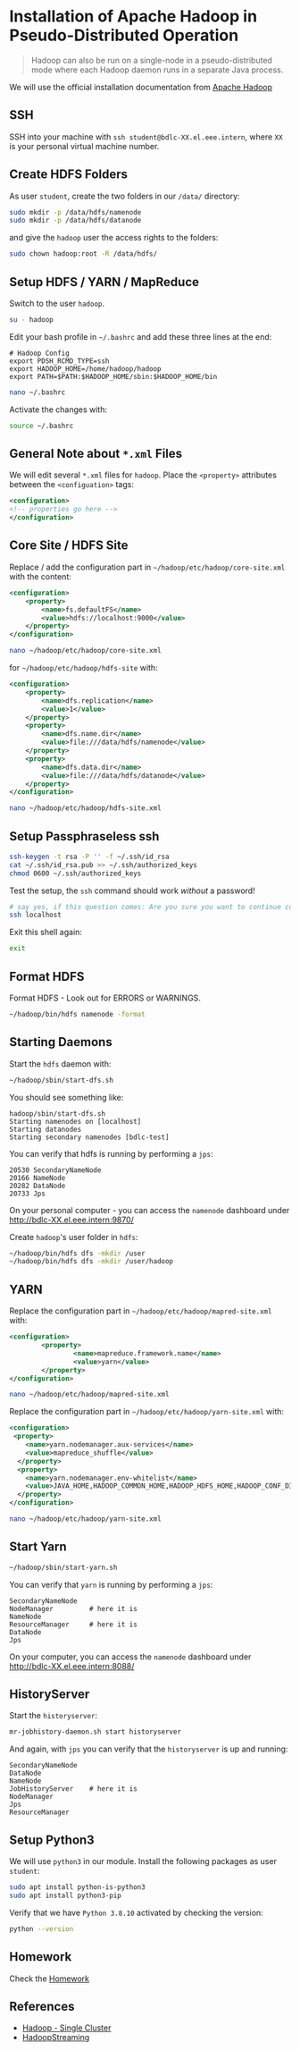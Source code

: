 
# Installation of Apache Hadoop in Pseudo-Distributed Operation

> Hadoop can also be run on a single-node in a pseudo-distributed mode where each Hadoop daemon runs in a separate Java process.

We will use the official installation documentation from [Apache Hadoop](https://hadoop.apache.org/docs/stable/hadoop-project-dist/hadoop-common/SingleCluster.html#Pseudo-Distributed_Operation)

## SSH

SSH into your machine with `ssh student@bdlc-XX.el.eee.intern`, where `XX` is your personal virtual machine number.

## Create HDFS Folders

As user `student`, create the two folders in our `/data/` directory:

```bash
sudo mkdir -p /data/hdfs/namenode
sudo mkdir -p /data/hdfs/datanode
```

and give the `hadoop` user the access rights to the folders:

```bash
sudo chown hadoop:root -R /data/hdfs/
```

## Setup HDFS / YARN / MapReduce

Switch to the user `hadoop`.

```bash
su - hadoop
```

Edit your bash profile in `~/.bashrc` and add these three lines at the end:

```text
# Hadoop Config
export PDSH_RCMD_TYPE=ssh
export HADOOP_HOME=/home/hadoop/hadoop
export PATH=$PATH:$HADOOP_HOME/sbin:$HADOOP_HOME/bin
```

```bash
nano ~/.bashrc
```

Activate the changes with:

```bash
source ~/.bashrc
```


## General Note about `*.xml` Files

We will edit several `*.xml` files for `hadoop`. Place the `<property>` attributes between the `<configuation>` tags:

```xml
<configuration>
<!-- properties go here -->
</configuration>
```

## Core Site / HDFS Site

Replace / add the configuration part in `~/hadoop/etc/hadoop/core-site.xml` with the content:

```xml
<configuration>
    <property>
        <name>fs.defaultFS</name>
        <value>hdfs://localhost:9000</value>
    </property>
</configuration>
```

```bash
nano ~/hadoop/etc/hadoop/core-site.xml
```

for `~/hadoop/etc/hadoop/hdfs-site` with:

```xml
<configuration>
    <property>
        <name>dfs.replication</name>
        <value>1</value>
    </property>
    <property>
        <name>dfs.name.dir</name>
        <value>file:///data/hdfs/namenode</value>
    </property>
    <property>
        <name>dfs.data.dir</name>
        <value>file:///data/hdfs/datanode</value>
    </property>
</configuration>
```

```bash
nano ~/hadoop/etc/hadoop/hdfs-site.xml
```

## Setup Passphraseless ssh

```bash
ssh-keygen -t rsa -P '' -f ~/.ssh/id_rsa
cat ~/.ssh/id_rsa.pub >> ~/.ssh/authorized_keys
chmod 0600 ~/.ssh/authorized_keys
```

Test the setup, the `ssh` command should work *without* a password!

```bash
# say yes, if this question comes: Are you sure you want to continue connecting (yes/no/[fingerprint])? yes
ssh localhost
```

Exit this shell again:

```bash
exit
```

## Format HDFS

Format HDFS - Look out for ERRORS or WARNINGS.

```bash
~/hadoop/bin/hdfs namenode -format
```

## Starting Daemons

Start the `hdfs` daemon with:

```bash
~/hadoop/sbin/start-dfs.sh
```

You should see something like:

```text
hadoop/sbin/start-dfs.sh
Starting namenodes on [localhost]
Starting datanodes
Starting secondary namenodes [bdlc-test]
```

You can verify that hdfs is running by performing a `jps`:

```text
20530 SecondaryNameNode
20166 NameNode
20282 DataNode
20733 Jps
```

On your personal computer - you can access the `namenode` dashboard under http://bdlc-XX.el.eee.intern:9870/

Create `hadoop`'s user folder in `hdfs`:

```bash
~/hadoop/bin/hdfs dfs -mkdir /user
~/hadoop/bin/hdfs dfs -mkdir /user/hadoop
```

## YARN

Replace the configuration part in `~/hadoop/etc/hadoop/mapred-site.xml` with:

```xml
<configuration>
        <property>
                <name>mapreduce.framework.name</name>
                <value>yarn</value>
        </property>
</configuration>
```

```bash
nano ~/hadoop/etc/hadoop/mapred-site.xml
```

Replace the configuration part in `~/hadoop/etc/hadoop/yarn-site.xml` with:

```xml
<configuration>
 <property>
    <name>yarn.nodemanager.aux-services</name>
    <value>mapreduce_shuffle</value>
  </property>
  <property>
    <name>yarn.nodemanager.env-whitelist</name>
    <value>JAVA_HOME,HADOOP_COMMON_HOME,HADOOP_HDFS_HOME,HADOOP_CONF_DIR,CLASSPATH_PREPEND_DISTCACHE,HADOOP_YARN_HOME,HADOOP_HOME,PATH,LANG,TZ,HADOOP_MAPRED_HOME</value>
  </property>
</configuration>
```

```bash
nano ~/hadoop/etc/hadoop/yarn-site.xml
```

## Start Yarn

```bash
~/hadoop/sbin/start-yarn.sh
```

You can verify that `yarn` is running by performing a `jps`:

```text
SecondaryNameNode
NodeManager         # here it is
NameNode
ResourceManager     # here it is
DataNode
Jps
```

On your computer, you can access the `namenode` dashboard under http://bdlc-XX.el.eee.intern:8088/

## HistoryServer

Start the `historyserver`:

```bash
mr-jobhistory-daemon.sh start historyserver
```

And again, with `jps` you can verify that the `historyserver` is up and running:

```text
SecondaryNameNode
DataNode
NameNode
JobHistoryServer    # here it is
NodeManager
Jps
ResourceManager
```

## Setup Python3

We will use `python3` in our module. Install the following packages as user `student`:

```bash
sudo apt install python-is-python3
sudo apt install python3-pip
```

Verify that we have `Python 3.8.10` activated by checking the version:

```bash
python --version
```

## Homework

Check the [Homework](v2_homework.md)

## References

- [Hadoop - Single Cluster](https://hadoop.apache.org/docs/stable/hadoop-project-dist/hadoop-common/SingleCluster.html)
- [HadoopStreaming](https://hadoop.apache.org/docs/r3.3.1/hadoop-streaming/HadoopStreaming.html)
